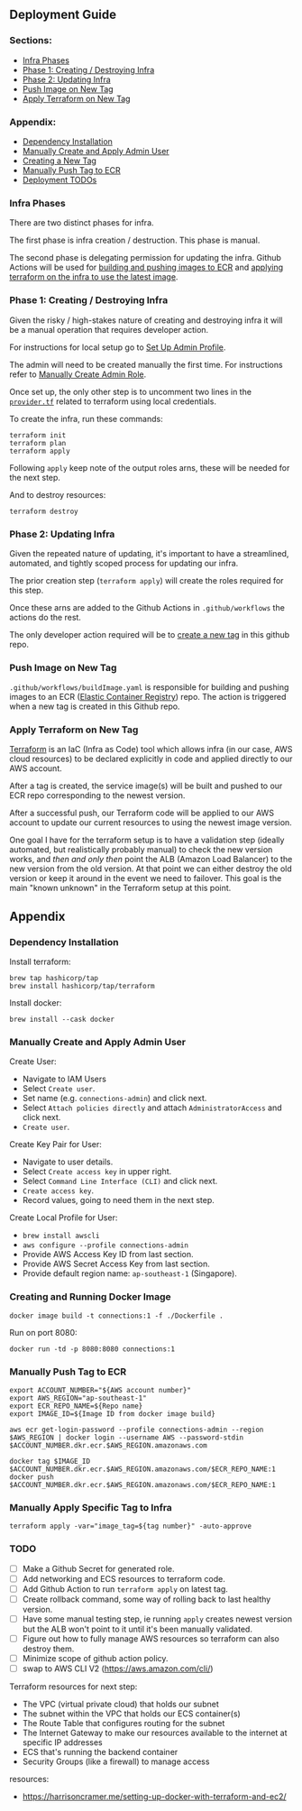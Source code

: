 ## Deployment Guide

### Sections:
- [Infra Phases](#infra-phases)
- [Phase 1: Creating / Destroying Infra](#phase-1-creating--destroying-infra)
- [Phase 2: Updating Infra](#phase-2-updating-infra-)
- [Push Image on New Tag](#push-image-on-new-tag-)
- [Apply Terraform on New Tag](#apply-terraform-on-new-tag)

### Appendix: 
- [Dependency Installation](#dependency-installation-)
- [Manually Create and Apply Admin User](#manually-create-and-apply-admin-user)
- [Creating a New Tag](#creating-a-new-tag)
- [Manually Push Tag to ECR](#manually-push-tag-to-ecr-)
- [Deployment TODOs](#todo)

### Infra Phases

There are two distinct phases for infra.

The first phase is infra creation / destruction. This phase is manual.

The second phase is delegating permission for updating the infra. Github Actions will be used for [building and pushing images to ECR](#push-image-on-tag) and [applying terraform on the infra to use the latest image](#apply-terraform-on-new-tag). 

### Phase 1: Creating / Destroying Infra

Given the risky / high-stakes nature of creating and destroying infra it will be a manual operation that requires developer action. 

For instructions for local setup go to [Set Up Admin Profile](#set-up-admin-profile-).

The admin will need to be created manually the first time. For instructions refer to [Manually Create Admin Role](#manually-create-admin-role-).

Once set up, the only other step is to uncomment two lines in the [`provider.tf`](provider.tf) related to terraform using local credentials. 

To create the infra, run these commands: 
``` 
terraform init
terraform plan
terraform apply
```

Following `apply` keep note of the output roles arns, these will be needed for the next step.

And to destroy resources: 
``` 
terraform destroy
```

### Phase 2: Updating Infra 

Given the repeated nature of updating, it's important to have a streamlined, automated, and tightly scoped process for updating our infra. 

The prior creation step (`terraform apply`) will create the roles required for this step. 

Once these arns are added to the Github Actions in `.github/workflows` the actions do the rest. 

The only developer action required will be to [create a new tag](#creating-a-new-tag) in this github repo. 

### Push Image on New Tag
`.github/workflows/buildImage.yaml` is responsible for building and pushing images to an ECR ([Elastic Container Registry](https://aws.amazon.com/ecr/)) repo. The action is triggered when a new tag is created in this Github repo.

### Apply Terraform on New Tag

[Terraform](https://www.terraform.io/) is an IaC (Infra as Code) tool which allows infra (in our case, AWS cloud resources) to be declared explicitly in code and applied directly to our AWS account.

After a tag is created, the service image(s) will be built and pushed to our ECR repo corresponding to the newest version.

After a successful push, our Terraform code will be applied to our AWS account to update our current resources to using the newest image version.

One goal I have for the terraform setup is to have a validation step (ideally automated, but realistically probably manual) to check the new version works, and _then and only then_ point the ALB (Amazon Load Balancer) to the new version from the old version. At that point we can either destroy the old version or keep it around in the event we need to failover. This goal is the main "known unknown" in the Terraform setup at this point.

## Appendix

### Dependency Installation 

Install terraform:
``` 
brew tap hashicorp/tap
brew install hashicorp/tap/terraform
```

Install docker:
``` 
brew install --cask docker
```

### Manually Create and Apply Admin User

Create User: 
- Navigate to IAM Users
- Select `Create user`.
- Set name (e.g. `connections-admin`) and click next.
- Select `Attach policies directly` and attach `AdministratorAccess` and click next. 
- `Create user`.

Create Key Pair for User:
- Navigate to user details.
- Select `Create access key` in upper right. 
- Select `Command Line Interface (CLI)` and click next.
- `Create access key`.
- Record values, going to need them in the next step. 

Create Local Profile for User: 
- `brew install awscli`
- `aws configure --profile connections-admin`
- Provide AWS Access Key ID from last section.
- Provide AWS Secret Access Key from last section. 
- Provide default region name: `ap-southeast-1` (Singapore).


### Creating and Running Docker Image 
``` 
docker image build -t connections:1 -f ./Dockerfile .
```

Run on port 8080:
``` 
docker run -td -p 8080:8080 connections:1
```

### Manually Push Tag to ECR 

``` 
export ACCOUNT_NUMBER="${AWS account number}"
export AWS_REGION="ap-southeast-1"
export ECR_REPO_NAME=${Repo name} 
export IMAGE_ID=${Image ID from docker image build}

aws ecr get-login-password --profile connections-admin --region $AWS_REGION | docker login --username AWS --password-stdin $ACCOUNT_NUMBER.dkr.ecr.$AWS_REGION.amazonaws.com 

docker tag $IMAGE_ID $ACCOUNT_NUMBER.dkr.ecr.$AWS_REGION.amazonaws.com/$ECR_REPO_NAME:1
docker push $ACCOUNT_NUMBER.dkr.ecr.$AWS_REGION.amazonaws.com/$ECR_REPO_NAME:1
```

### Manually Apply Specific Tag to Infra 
``` 
terraform apply -var="image_tag=${tag number}" -auto-approve
```

### TODO
- [ ] Make a Github Secret for generated role.
- [ ] Add networking and ECS resources to terraform code.
- [ ] Add Github Action to run `terraform apply` on latest tag.
- [ ] Create rollback command, some way of rolling back to last healthy version.
- [ ] Have some manual testing step, ie running `apply` creates newest version but the ALB won't point to it until it's been manually validated.
- [ ] Figure out how to fully manage AWS resources so terraform can also destroy them.
- [ ] Minimize scope of github action policy.
- [ ] swap to AWS CLI V2 (https://aws.amazon.com/cli/)

Terraform resources for next step: 
- The VPC (virtual private cloud) that holds our subnet
- The subnet within the VPC that holds our ECS container(s)
- The Route Table that configures routing for the subnet
- The Internet Gateway to make our resources available to the internet at specific IP addresses
- ECS that's running the backend container
- Security Groups (like a firewall) to manage access

resources:
- https://harrisoncramer.me/setting-up-docker-with-terraform-and-ec2/
